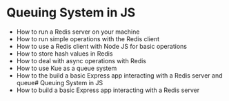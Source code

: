 # Queuing System in JS
* How to run a Redis server on your machine
* How to run simple operations with the Redis client
* How to use a Redis client with Node JS for basic operations
* How to store hash values in Redis
* How to deal with async operations with Redis
* How to use Kue as a queue system
* How to the build a basic Express app interacting with a Redis server and queue# Queuing System in JS
* How to build a basic Express app interacting with a Redis server
